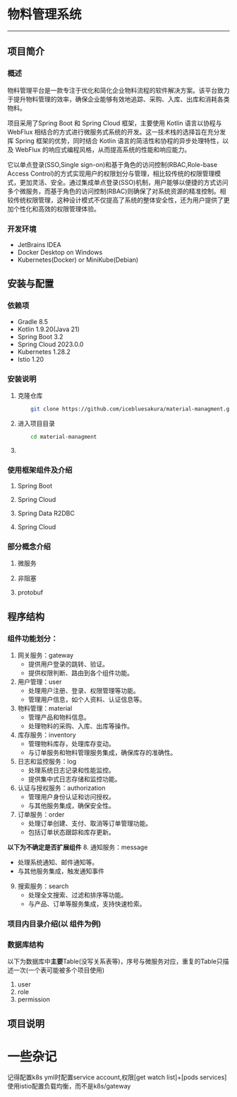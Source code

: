# 物料管理系统

----
## 项目简介
### 概述
物料管理平台是一款专注于优化和简化企业物料流程的软件解决方案。该平台致力于提升物料管理的效率，确保企业能够有效地追踪、采购、入库、出库和消耗各类物料。

项目采用了Spring Boot 和 Spring Cloud 框架，主要使用 Kotlin 语言以协程与 WebFlux 相结合的方式进行微服务式系统的开发。这一技术栈的选择旨在充分发挥 Spring 框架的优势，同时结合 Kotlin 语言的简洁性和协程的异步处理特性，以及 WebFlux 的响应式编程风格，从而提高系统的性能和响应能力。

它以单点登录(SSO,Single sign-on)和基于角色的访问控制(RBAC,Role-base Access Control)的方式实现用户的权限划分与管理，相比较传统的权限管理模式，更加灵活、安全。通过集成单点登录(SSO)机制，用户能够以便捷的方式访问多个微服务，而基于角色的访问控制(RBAC)则确保了对系统资源的精准控制。相较传统权限管理，这种设计模式不仅提高了系统的整体安全性，还为用户提供了更加个性化和高效的权限管理体验。

### 开发环境
- JetBrains IDEA
- Docker Desktop on Windows
- Kubernetes(Docker) or MiniKube(Debian) 

## 安装与配置
### 依赖项
- Gradle 8.5
- Kotlin 1.9.20(Java 21)
- Spring Boot 3.2
- Spring Cloud 2023.0.0
- Kubernetes 1.28.2
- Istio 1.20

### 安装说明
1. 克隆仓库
   ```bash
       git clone https://github.com/icebluesakura/material-managment.git
   ```
2. 进入项目目录
   ```bash
       cd material-managment
   ```
3. 

### 使用框架组件及介绍

1. Spring Boot

2. Spring Cloud

3. Spring Data R2DBC

4. Spring Cloud

### 部分概念介绍
1. 微服务

2. 非阻塞

3. protobuf


## 程序结构
### 组件功能划分：
1. 网关服务：gateway
    - 提供用户登录的跳转、验证。
    - 提供权限判断、路由到各个组件功能。
2. 用户管理：user
   - 处理用户注册、登录、权限管理等功能。
   - 管理用户信息，如个人资料、认证信息等。
3. 物料管理：material
   - 管理产品和物料信息。
   - 处理物料的采购、入库、出库等操作。
4. 库存服务：inventory
   - 管理物料库存，处理库存变动。
   - 与订单服务和物料管理服务集成，确保库存的准确性。
5. 日志和监控服务：log
   - 处理系统日志记录和性能监控。
   - 提供集中式日志存储和监控功能。
6. 认证与授权服务：authorization
   - 管理用户身份认证和访问授权。
   - 与其他服务集成，确保安全性。
7. 订单服务：order
   - 处理订单创建、支付、取消等订单管理功能。
   - 包括订单状态跟踪和库存更新。


**以下为不确定是否扩展组件**
8. 通知服务：message
   - 处理系统通知、邮件通知等。
   - 与其他服务集成，触发通知事件
9. 搜索服务：search
    - 处理全文搜索、过滤和排序等功能。
    - 与产品、订单等服务集成，支持快速检索。

### 项目内目录介绍(以 组件为例)

### 数据库结构
以下为数据库中**主要**Table(没写关系表等)，序号与微服务对应，重复的Table只描述一次(一个表可能被多个项目使用)
1. user
2. role
3. permission


## 项目说明


# 一些杂记
记得配置k8s yml时配置service account,权限[get watch list]+[pods services]
使用istio配置负载均衡，而不是k8s/gateway
